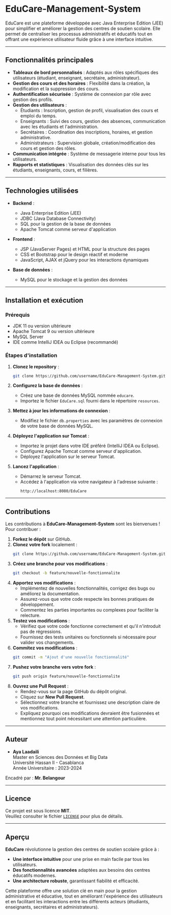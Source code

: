 # EduCare-Management-System

EduCare est une plateforme développée avec Java Enterprise Edition (JEE) pour simplifier et améliorer la gestion des centres de soutien scolaire. Elle permet de centraliser les processus administratifs et éducatifs tout en offrant une expérience utilisateur fluide grâce à une interface intuitive.

---

## Fonctionnalités principales

- **Tableaux de bord personnalisés** : Adaptés aux rôles spécifiques des utilisateurs (étudiant, enseignant, secrétaire, administrateur).
- **Gestion des cours et des horaires** : Flexibilité dans la création, la modification et la suppression des cours.
- **Authentification sécurisée** : Système de connexion par rôle avec gestion des profils.
- **Gestion des utilisateurs** :
  - Étudiants : Inscription, gestion de profil, visualisation des cours et emploi du temps.
  - Enseignants : Suivi des cours, gestion des absences, communication avec les étudiants et l'administration.
  - Secrétaires : Coordination des inscriptions, horaires, et gestion administrative.
  - Administrateurs : Supervision globale, création/modification des cours et gestion des rôles.
- **Communication intégrée** : Système de messagerie interne pour tous les utilisateurs.
- **Rapports et statistiques** : Visualisation des données clés sur les étudiants, enseignants, cours, et filières.

---

## Technologies utilisées

- **Backend** :
  - Java Enterprise Edition (JEE)
  - JDBC (Java Database Connectivity)
  - SQL pour la gestion de la base de données
  - Apache Tomcat comme serveur d'application

- **Frontend** :
  - JSP (JavaServer Pages) et HTML pour la structure des pages
  - CSS et Bootstrap pour le design réactif et moderne
  - JavaScript, AJAX et jQuery pour les interactions dynamiques

- **Base de données** :
  - MySQL pour le stockage et la gestion des données

---

## Installation et exécution

### Prérequis
- JDK 11 ou version ultérieure
- Apache Tomcat 9 ou version ultérieure
- MySQL Server
- IDE comme IntelliJ IDEA ou Eclipse (recommandé)

### Étapes d'installation
1. **Clonez le repository** :
   ```bash
   git clone https://github.com/username/EduCare-Management-System.git
2. **Configurez la base de données** :
   - Créez une base de données MySQL nommée `educare`.
   - Importez le fichier `EduCare.sql` fourni dans le répertoire `resources`.

3. **Mettez à jour les informations de connexion** :
   - Modifiez le fichier `db.properties` avec les paramètres de connexion de votre base de données MySQL.

4. **Déployez l'application sur Tomcat** :
   - Importez le projet dans votre IDE préféré (IntelliJ IDEA ou Eclipse).
   - Configurez Apache Tomcat comme serveur d'application.
   - Déployez l'application sur le serveur Tomcat.

5. **Lancez l'application** :
   - Démarrez le serveur Tomcat.
   - Accédez à l'application via votre navigateur à l'adresse suivante :
     ```
     http://localhost:8080/EduCare
     ```

---
## Contributions

Les contributions à **EduCare-Management-System** sont les bienvenues ! Pour contribuer :

1. **Forkez le dépôt** sur GitHub.
2. **Clonez votre fork** localement :
   ```bash
   git clone https://github.com/username/EduCare-Management-System.git
3. **Créez une branche pour vos modifications** :
   ```bash
   git checkout -b feature/nouvelle-fonctionnalite
4. **Apportez vos modifications** :
   - Implémentez de nouvelles fonctionnalités, corrigez des bugs ou améliorez la documentation.
   - Assurez-vous que votre code respecte les bonnes pratiques de développement.
   - Commentez les parties importantes ou complexes pour faciliter la relecture.
5. **Testez vos modifications** :
   - Vérifiez que votre code fonctionne correctement et qu'il n'introduit pas de régressions.
   - Fournissez des tests unitaires ou fonctionnels si nécessaire pour valider vos changements.
6. **Commitez vos modifications** :
   ```bash
   git commit -m "Ajout d'une nouvelle fonctionnalité"

7. **Pushez votre branche vers votre fork** :
   ```bash
   git push origin feature/nouvelle-fonctionnalite
8. **Ouvrez une Pull Request** :
   - Rendez-vous sur la page GitHub du dépôt original.
   - Cliquez sur **New Pull Request**.
   - Sélectionnez votre branche et fournissez une description claire de vos modifications.
   - Expliquez pourquoi ces modifications devraient être fusionnées et mentionnez tout point nécessitant une attention particulière.
---

## Auteur

- **Aya Laadaili**  
  Master en Sciences des Données et Big Data  
  Université Hassan II - Casablanca  
  Année Universitaire : 2023-2024  

Encadré par : **Mr. Belangour**

---

## Licence

Ce projet est sous licence **MIT**.  
Veuillez consulter le fichier [`LICENSE`](./LICENSE) pour plus de détails.

---

## Aperçu

**EduCare** révolutionne la gestion des centres de soutien scolaire grâce à :  
- **Une interface intuitive** pour une prise en main facile par tous les utilisateurs.  
- **Des fonctionnalités avancées** adaptées aux besoins des centres éducatifs modernes.  
- **Une architecture robuste**, garantissant fiabilité et efficacité.

Cette plateforme offre une solution clé en main pour la gestion administrative et éducative, tout en améliorant l'expérience des utilisateurs et en facilitant les interactions entre les différents acteurs (étudiants, enseignants, secrétaires et administrateurs).
